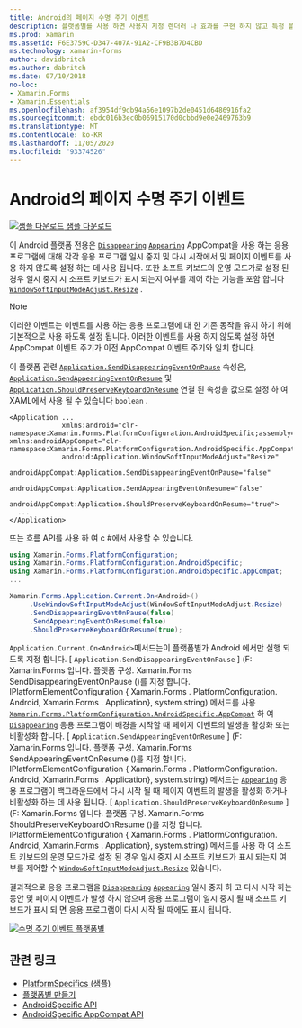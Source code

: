 ```yaml
---
title: Android의 페이지 수명 주기 이벤트
description: 플랫폼별를 사용 하면 사용자 지정 렌더러 나 효과를 구현 하지 않고 특정 플랫폼 에서만 사용할 수 있는 기능을 사용할 수 있습니다. 이 문서에서는 응용 프로그램 일시 중지 및 다시 시작 시 각각 사라짐 및 표시 페이지 이벤트를 사용 하지 않도록 설정 하는 Android 플랫폼별를 사용 하는 방법을 설명 합니다.
ms.prod: xamarin
ms.assetid: F6E3759C-D347-407A-91A2-CF9B3B7D4CBD
ms.technology: xamarin-forms
author: davidbritch
ms.author: dabritch
ms.date: 07/10/2018
no-loc:
- Xamarin.Forms
- Xamarin.Essentials
ms.openlocfilehash: af3954df9db94a56e1097b2de0451d6486916fa2
ms.sourcegitcommit: ebdc016b3ec0b06915170d0cbbd9e0e2469763b9
ms.translationtype: MT
ms.contentlocale: ko-KR
ms.lasthandoff: 11/05/2020
ms.locfileid: "93374526"
---
```

# <a name="page-lifecycle-events-on-android"></a>Android의 페이지 수명 주기 이벤트

[![샘플 다운로드](~/media/shared/download.png) 샘플 다운로드](/samples/xamarin/xamarin-forms-samples/userinterface-platformspecifics)

이 Android 플랫폼 전용은 [`Disappearing`](xref:Xamarin.Forms.Page.Appearing) [`Appearing`](xref:Xamarin.Forms.Page.Appearing) AppCompat을 사용 하는 응용 프로그램에 대해 각각 응용 프로그램 일시 중지 및 다시 시작에서 및 페이지 이벤트를 사용 하지 않도록 설정 하는 데 사용 됩니다. 또한 소프트 키보드의 운영 모드가로 설정 된 경우 일시 중지 시 소프트 키보드가 표시 되는지 여부를 제어 하는 기능을 포함 합니다 [`WindowSoftInputModeAdjust.Resize`](xref:Xamarin.Forms.PlatformConfiguration.AndroidSpecific.WindowSoftInputModeAdjust.Resize) .

> [!NOTE]
> 이러한 이벤트는 이벤트를 사용 하는 응용 프로그램에 대 한 기존 동작을 유지 하기 위해 기본적으로 사용 하도록 설정 됩니다. 이러한 이벤트를 사용 하지 않도록 설정 하면 AppCompat 이벤트 주기가 이전 AppCompat 이벤트 주기와 일치 합니다.

이 플랫폼 관련 [`Application.SendDisappearingEventOnPause`](xref:Xamarin.Forms.PlatformConfiguration.AndroidSpecific.AppCompat.Application.SendDisappearingEventOnPauseProperty) 속성은, [`Application.SendAppearingEventOnResume`](xref:Xamarin.Forms.PlatformConfiguration.AndroidSpecific.AppCompat.Application.SendAppearingEventOnResumeProperty) 및 [`Application.ShouldPreserveKeyboardOnResume`](xref:Xamarin.Forms.PlatformConfiguration.AndroidSpecific.AppCompat.Application.ShouldPreserveKeyboardOnResumeProperty) 연결 된 속성을 값으로 설정 하 여 XAML에서 사용 될 수 있습니다 `boolean` .

```xaml
<Application ...
             xmlns:android="clr-namespace:Xamarin.Forms.PlatformConfiguration.AndroidSpecific;assembly=Xamarin.Forms.Core"             xmlns:androidAppCompat="clr-namespace:Xamarin.Forms.PlatformConfiguration.AndroidSpecific.AppCompat;assembly=Xamarin.Forms.Core"
             android:Application.WindowSoftInputModeAdjust="Resize"
             androidAppCompat:Application.SendDisappearingEventOnPause="false"
             androidAppCompat:Application.SendAppearingEventOnResume="false"
             androidAppCompat:Application.ShouldPreserveKeyboardOnResume="true">
  ...
</Application>
```

또는 흐름 API를 사용 하 여 c #에서 사용할 수 있습니다.

```csharp
using Xamarin.Forms.PlatformConfiguration;
using Xamarin.Forms.PlatformConfiguration.AndroidSpecific;
using Xamarin.Forms.PlatformConfiguration.AndroidSpecific.AppCompat;
...

Xamarin.Forms.Application.Current.On<Android>()
     .UseWindowSoftInputModeAdjust(WindowSoftInputModeAdjust.Resize)
     .SendDisappearingEventOnPause(false)
     .SendAppearingEventOnResume(false)
     .ShouldPreserveKeyboardOnResume(true);
```

`Application.Current.On<Android>`메서드는이 플랫폼별가 Android 에서만 실행 되도록 지정 합니다. [ `Application.SendDisappearingEventOnPause` ] (F: Xamarin.Forms 입니다. 플랫폼 구성. Xamarin.Forms SendDisappearingEventOnPause ()를 지정 합니다. IPlatformElementConfiguration { Xamarin.Forms . PlatformConfiguration. Android, Xamarin.Forms . Application}, system.string) 메서드를 사용 [`Xamarin.Forms.PlatformConfiguration.AndroidSpecific.AppCompat`](xref:Xamarin.Forms.PlatformConfiguration.AndroidSpecific.AppCompat) 하 여 [`Disappearing`](xref:Xamarin.Forms.Page.Appearing) 응용 프로그램이 배경을 시작할 때 페이지 이벤트의 발생을 활성화 또는 비활성화 합니다. [ `Application.SendAppearingEventOnResume` ] (F: Xamarin.Forms 입니다. 플랫폼 구성. Xamarin.Forms SendAppearingEventOnResume ()를 지정 합니다. IPlatformElementConfiguration { Xamarin.Forms . PlatformConfiguration. Android, Xamarin.Forms . Application}, system.string) 메서드는 [`Appearing`](xref:Xamarin.Forms.Page.Appearing) 응용 프로그램이 백그라운드에서 다시 시작 될 때 페이지 이벤트의 발생을 활성화 하거나 비활성화 하는 데 사용 됩니다. [ `Application.ShouldPreserveKeyboardOnResume` ] (F: Xamarin.Forms 입니다. 플랫폼 구성. Xamarin.Forms ShouldPreserveKeyboardOnResume ()를 지정 합니다. IPlatformElementConfiguration { Xamarin.Forms . PlatformConfiguration. Android, Xamarin.Forms . Application}, system.string) 메서드를 사용 하 여 소프트 키보드의 운영 모드가로 설정 된 경우 일시 중지 시 소프트 키보드가 표시 되는지 여부를 제어할 수 [`WindowSoftInputModeAdjust.Resize`](xref:Xamarin.Forms.PlatformConfiguration.AndroidSpecific.WindowSoftInputModeAdjust.Resize) 있습니다.

결과적으로 응용 프로그램을 [`Disappearing`](xref:Xamarin.Forms.Page.Appearing) [`Appearing`](xref:Xamarin.Forms.Page.Appearing) 일시 중지 하 고 다시 시작 하는 동안 및 페이지 이벤트가 발생 하지 않으며 응용 프로그램이 일시 중지 될 때 소프트 키보드가 표시 되 면 응용 프로그램이 다시 시작 될 때에도 표시 됩니다.

[![수명 주기 이벤트 플랫폼별](page-lifecycle-events-images/keyboard-on-resume.png)](page-lifecycle-events-images/keyboard-on-resume-large.png#lightbox "수명 주기 이벤트 Platform-Specific")

## <a name="related-links"></a>관련 링크

- [PlatformSpecifics (샘플)](/samples/xamarin/xamarin-forms-samples/userinterface-platformspecifics)
- [플랫폼별 만들기](~/xamarin-forms/platform/platform-specifics/index.md#creating-platform-specifics)
- [AndroidSpecific API](xref:Xamarin.Forms.PlatformConfiguration.AndroidSpecific)
- [AndroidSpecific AppCompat API](xref:Xamarin.Forms.PlatformConfiguration.AndroidSpecific.AppCompat)